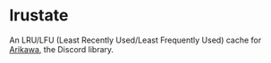 # lrustate

An LRU/LFU (Least Recently Used/Least Frequently Used) cache for
[Arikawa](https://github.com/diamondburned/arikawa), the Discord library.
